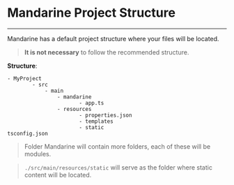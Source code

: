 # Mandarine Project Structure

-----

Mandarine has a default project structure where your files will be located. 
> **It is not necessary** to follow the recommended structure.

**Structure**:
```text
- MyProject
        - src
            - main
                - mandarine
                       - app.ts
                - resources
                       - properties.json
                       - templates
                       - static
tsconfig.json          
```

> Folder Mandarine will contain more folders, each of these will be modules. 

>`./src/main/resources/static` will serve as the folder where static content will be located.
